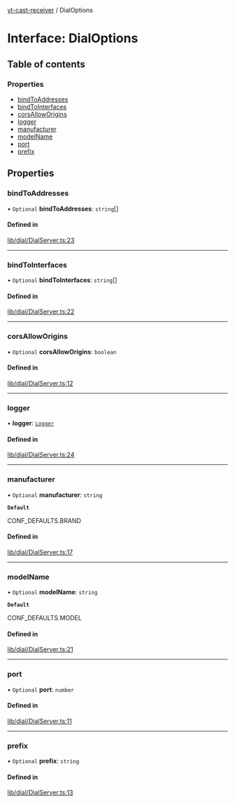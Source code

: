 [yt-cast-receiver](../README.md) / DialOptions

# Interface: DialOptions

## Table of contents

### Properties

- [bindToAddresses](DialOptions.md#bindtoaddresses)
- [bindToInterfaces](DialOptions.md#bindtointerfaces)
- [corsAllowOrigins](DialOptions.md#corsalloworigins)
- [logger](DialOptions.md#logger)
- [manufacturer](DialOptions.md#manufacturer)
- [modelName](DialOptions.md#modelname)
- [port](DialOptions.md#port)
- [prefix](DialOptions.md#prefix)

## Properties

### bindToAddresses

• `Optional` **bindToAddresses**: `string`[]

#### Defined in

[lib/dial/DialServer.ts:23](https://github.com/patrickkfkan/yt-cast-receiver/blob/9c3f7bb/src/lib/dial/DialServer.ts#L23)

___

### bindToInterfaces

• `Optional` **bindToInterfaces**: `string`[]

#### Defined in

[lib/dial/DialServer.ts:22](https://github.com/patrickkfkan/yt-cast-receiver/blob/9c3f7bb/src/lib/dial/DialServer.ts#L22)

___

### corsAllowOrigins

• `Optional` **corsAllowOrigins**: `boolean`

#### Defined in

[lib/dial/DialServer.ts:12](https://github.com/patrickkfkan/yt-cast-receiver/blob/9c3f7bb/src/lib/dial/DialServer.ts#L12)

___

### logger

• **logger**: [`Logger`](Logger.md)

#### Defined in

[lib/dial/DialServer.ts:24](https://github.com/patrickkfkan/yt-cast-receiver/blob/9c3f7bb/src/lib/dial/DialServer.ts#L24)

___

### manufacturer

• `Optional` **manufacturer**: `string`

**`Default`**

CONF_DEFAULTS.BRAND

#### Defined in

[lib/dial/DialServer.ts:17](https://github.com/patrickkfkan/yt-cast-receiver/blob/9c3f7bb/src/lib/dial/DialServer.ts#L17)

___

### modelName

• `Optional` **modelName**: `string`

**`Default`**

CONF_DEFAULTS.MODEL

#### Defined in

[lib/dial/DialServer.ts:21](https://github.com/patrickkfkan/yt-cast-receiver/blob/9c3f7bb/src/lib/dial/DialServer.ts#L21)

___

### port

• `Optional` **port**: `number`

#### Defined in

[lib/dial/DialServer.ts:11](https://github.com/patrickkfkan/yt-cast-receiver/blob/9c3f7bb/src/lib/dial/DialServer.ts#L11)

___

### prefix

• `Optional` **prefix**: `string`

#### Defined in

[lib/dial/DialServer.ts:13](https://github.com/patrickkfkan/yt-cast-receiver/blob/9c3f7bb/src/lib/dial/DialServer.ts#L13)
